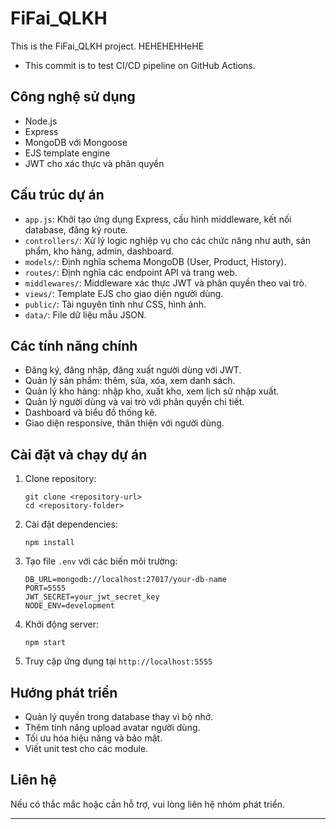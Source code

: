 # FiFai_QLKH

This is the FiFai_QLKH project. HEHEHEHHeHE

* This commit is to test CI/CD pipeline on GitHub Actions.
## Công nghệ sử dụng
- Node.js
- Express
- MongoDB với Mongoose
- EJS template engine
- JWT cho xác thực và phân quyền

## Cấu trúc dự án
- `app.js`: Khởi tạo ứng dụng Express, cấu hình middleware, kết nối database, đăng ký route.
- `controllers/`: Xử lý logic nghiệp vụ cho các chức năng như auth, sản phẩm, kho hàng, admin, dashboard.
- `models/`: Định nghĩa schema MongoDB (User, Product, History).
- `routes/`: Định nghĩa các endpoint API và trang web.
- `middlewares/`: Middleware xác thực JWT và phân quyền theo vai trò.
- `views/`: Template EJS cho giao diện người dùng.
- `public/`: Tài nguyên tĩnh như CSS, hình ảnh.
- `data/`: File dữ liệu mẫu JSON.

## Các tính năng chính
- Đăng ký, đăng nhập, đăng xuất người dùng với JWT.
- Quản lý sản phẩm: thêm, sửa, xóa, xem danh sách.
- Quản lý kho hàng: nhập kho, xuất kho, xem lịch sử nhập xuất.
- Quản lý người dùng và vai trò với phân quyền chi tiết.
- Dashboard và biểu đồ thống kê.
- Giao diện responsive, thân thiện với người dùng.

## Cài đặt và chạy dự án
1. Clone repository:
   ```
   git clone <repository-url>
   cd <repository-folder>
   ```
2. Cài đặt dependencies:
   ```
   npm install
   ```
3. Tạo file `.env` với các biến môi trường:
   ```
   DB_URL=mongodb://localhost:27017/your-db-name
   PORT=5555
   JWT_SECRET=your_jwt_secret_key
   NODE_ENV=development
   ```
4. Khởi động server:
   ```
   npm start
   ```
5. Truy cập ứng dụng tại `http://localhost:5555`

## Hướng phát triển
- Quản lý quyền trong database thay vì bộ nhớ.
- Thêm tính năng upload avatar người dùng.
- Tối ưu hóa hiệu năng và bảo mật.
- Viết unit test cho các module.

## Liên hệ
Nếu có thắc mắc hoặc cần hỗ trợ, vui lòng liên hệ nhóm phát triển.

---
